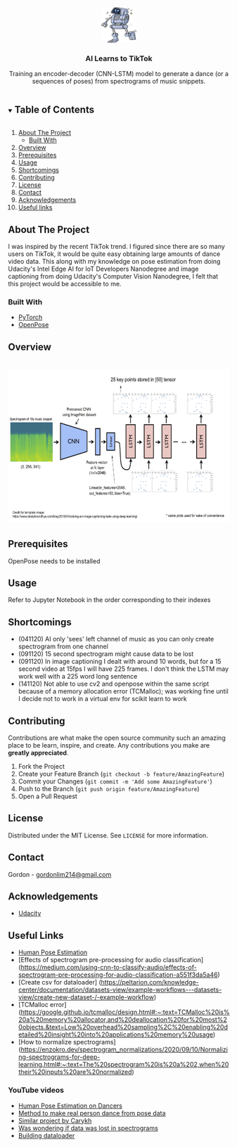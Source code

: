 <!--
*** Thanks for checking out the Best-README-Template. If you have a suggestion
*** that would make this better, please fork the repo and create a pull request
*** or simply open an issue with the tag "enhancement".
*** Thanks again! Now go create something AMAZING! :D
***
***
***
*** To avoid retyping too much info. Do a search and replace for the following:
*** github_username, repo_name, twitter_handle, email, project_title, project_description
-->

<!-- PROJECT SHIELDS -->
<!--
*** I'm using markdown "reference style" links for readability.
*** Reference links are enclosed in brackets [ ] instead of parentheses ( ).
*** See the bottom of this document for the declaration of the reference variables
*** for contributors-url, forks-url, etc. This is an optional, concise syntax you may use.
*** https://www.markdownguide.org/basic-syntax/#reference-style-links
-->

<!-- PROJECT LOGO -->
<br />
<p align="center">
  <a href="https://github.com/github_username/repo_name">
    <img src="images/logo.jpg" alt="Logo" width="80" height="80">
  </a>

  <h3 align="center">AI Learns to TikTok</h3>

  <p align="center">
    Training an encoder-decoder (CNN-LSTM) model to generate a dance (or a sequences of poses) from spectrograms of music snippets.

<!--
    <br />
    <a href="https://github.com/github_username/repo_name"><strong>Explore the docs »</strong></a>
    <br />
    <br />
    <a href="https://github.com/github_username/repo_name">View Demo</a>
    ·
    <a href="https://github.com/github_username/repo_name/issues">Report Bug</a>
    ·
    <a href="https://github.com/github_username/repo_name/issues">Request Feature</a>
  </p>
</p>



<!-- TABLE OF CONTENTS -->
<details open="open">
  <summary><h2 style="display: inline-block">Table of Contents</h2></summary>
  <ol>
    <li>
      <a href="#about-the-project">About The Project</a>
      <ul>
        <li><a href="#built-with">Built With</a></li>
      </ul>
    </li>
    <li><a href="#overview">Overview</a></li>
    <li><a href="#prerequisites">Prerequisites</a></li>
    <li><a href="#usage">Usage</a></li>
    <li><a href="#shortcomings">Shortcomings</a></li>
    <li><a href="#contributing">Contributing</a></li>
    <li><a href="#license">License</a></li>
    <li><a href="#contact">Contact</a></li>
    <li><a href="#acknowledgements">Acknowledgements</a></li>
    <li><a href="#useful-links">Useful links</a></li>
  </ol>
</details>



<!-- ABOUT THE PROJECT -->
## About The Project

I was inspired by the recent TikTok trend. I figured since there are so many users on TikTok, 
it would be quite easy obtaining large amounts of dance video data. This along with my knowledge on pose estimation 
from doing Udacity's Intel Edge AI for IoT Developers Nanodegree and image captioning from doing Udacity's Computer Vision Nanodegree, I felt that this project would be accessible to me. 


### Built With

* [PyTorch](https://pytorch.org/)
* [OpenPose](https://github.com/CMU-Perceptual-Computing-Lab/openpose)

<!-- OVERVIEW -->
## Overview

<h1><img src="images/architecture.png" alt="architecture" width="622" height="348"/></h1>


<!-- PREREQUISITES -->
## Prerequisites

OpenPose needs to be installed

<!-- USAGE EXAMPLES -->
## Usage

Refer to Jupyter Notebook in the order corresponding to their indexes

<!-- SHORTCOMINGS -->
## Shortcomings

* (041120) AI only 'sees' left channel of music as you can only create spectrogram from one channel
* (091120) 15 second spectrogram might cause data to be lost
* (091120) In image captioning I dealt with around 10 words, but for a 15 second video at 15fps I will have 225 frames. I don't think the LSTM may work well with a 225 word long sentence
* (141120) Not able to use cv2 and openpose within the same script because of a memory allocation error (TCMalloc); was working fine until I decide not to work in a virtual env for scikit learn to work

<!-- CONTRIBUTING -->
## Contributing

Contributions are what make the open source community such an amazing place to be learn, inspire, and create. Any contributions you make are **greatly appreciated**.

1. Fork the Project
2. Create your Feature Branch (`git checkout -b feature/AmazingFeature`)
3. Commit your Changes (`git commit -m 'Add some AmazingFeature'`)
4. Push to the Branch (`git push origin feature/AmazingFeature`)
5. Open a Pull Request

<!-- LICENSE -->
## License

Distributed under the MIT License. See `LICENSE` for more information.

<!-- CONTACT -->
## Contact

Gordon - gordonlim214@gmail.com

<!-- ACKNOWLEDGEMENTS -->
## Acknowledgements

* [Udacity](https://www.udacity.com/)

<!-- USEFUL LINKS -->
## Useful Links

* [Human Pose Estimation](https://nanonets.com/blog/human-pose-estimation-2d-guide/)
* [Effects of spectrogram pre-processing for audio classification] (https://medium.com/using-cnn-to-classify-audio/effects-of-spectrogram-pre-processing-for-audio-classification-a551f3da5a46)
* [Create csv for dataloader] (https://peltarion.com/knowledge-center/documentation/datasets-view/example-workflows---datasets-view/create-new-dataset-/-example-workflow)
* [TCMalloc error] (https://google.github.io/tcmalloc/design.html#:~:text=TCMalloc%20is%20a%20memory%20allocator,and%20deallocation%20for%20most%20objects.&text=Low%20overhead%20sampling%2C%20enabling%20detailed%20insight%20into%20applications%20memory%20usage)
* [How to normalize spectrograms] (https://enzokro.dev/spectrogram_normalizations/2020/09/10/Normalizing-spectrograms-for-deep-learning.html#:~:text=The%20spectrogram%20is%20a%202,when%20their%20inputs%20are%20normalized)

### YouTube videos

* [Human Pose Estimation on Dancers](https://www.youtube.com/watch?v=Cf6I7YyQDNA&list=PLYvGR0cnCB-IJs8IstTubPkCwnReaI9ZR&index=1)
* [Method to make real person dance from pose data](https://www.youtube.com/watch?v=PCBTZh41Ris&list=PLYvGR0cnCB-IJs8IstTubPkCwnReaI9ZR&index=2)
* [Similar project by Carykh](https://www.youtube.com/watch?v=Sc7RiNgHHaE&list=PLYvGR0cnCB-IJs8IstTubPkCwnReaI9ZR&index=5)
* [Was wondering if data was lost in spectrograms](https://www.youtube.com/watch?v=P9Kozlt0tTg&list=PLYvGR0cnCB-IJs8IstTubPkCwnReaI9ZR&index=6)
* [Building dataloader](https://www.youtube.com/watch?v=PXOzkkB5eH0&list=PLYvGR0cnCB-IJs8IstTubPkCwnReaI9ZR&index=8)

